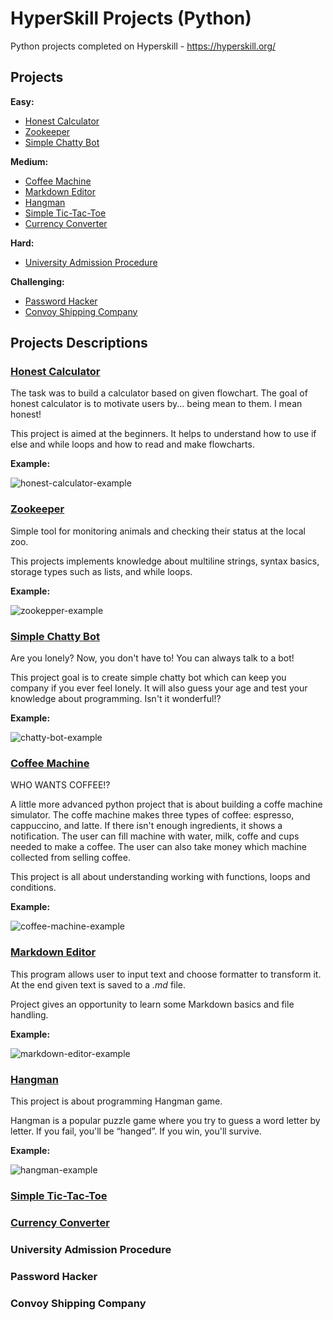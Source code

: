 # HyperSkill Projects (Python)

Python projects completed on Hyperskill - https://hyperskill.org/


## Projects
**Easy:**
* [Honest Calculator](#honest-calculator)
* [Zookeeper](#zookeeper)
* [Simple Chatty Bot](#simple-chatty-bot)

**Medium:**
* [Coffee Machine](#coffee-machine)
* [Markdown Editor](#markdown-editor)
* [Hangman](#hangman)
* [Simple Tic-Tac-Toe](#simple-tic-tac-toe)
* [Currency Converter](#currency-converter)

**Hard:**
* [University Admission Procedure](#university-admission-procedure)

**Challenging:**
* [Password Hacker](#password-hacker)
* [Convoy Shipping Company](#convoy-shipping-company)

## Projects Descriptions
### [Honest Calculator](https://hyperskill.org/projects/208?track=2)
The task was to build a calculator based on given flowchart. 
The goal of honest calculator is to motivate users by... being mean to them. I mean honest!

This project is aimed at the beginners. It helps to understand how to use if else and while loops and how to read and make flowcharts.

**Example:**

![honest-calculator-example](https://user-images.githubusercontent.com/107406800/200583667-4cdd8ee3-5fd2-4b70-bfe9-e705b466fb73.PNG)


### [Zookeeper](https://hyperskill.org/projects/98)

Simple tool for monitoring animals and checking their status at the local zoo.

This projects implements knowledge about multiline strings, syntax basics, storage types such as lists, and while loops.

**Example:**

![zookepper-example](https://user-images.githubusercontent.com/107406800/200583094-7b3fd30b-27ed-4764-9a97-5040532d1b0a.PNG)


### [Simple Chatty Bot](https://hyperskill.org/projects/97)

Are you lonely? Now, you don't have to! You can always talk to a bot!

This project goal is to create simple chatty bot which can keep you company if you ever feel lonely. It will also guess your age and test your knowledge about programming. Isn't it wonderful!?

**Example:**

![chatty-bot-example](https://user-images.githubusercontent.com/107406800/200595556-00effa93-5ba6-425a-8468-bd850f6d927e.PNG)


### [Coffee Machine](https://hyperskill.org/projects/68?track=2)

WHO WANTS COFFEE!?

A little more advanced python project that is about building a coffe machine simulator. The coffe machine makes three types of coffee: espresso, cappuccino, and latte. If there isn't enough ingredients, it shows a notification. The user can fill machine with water, milk, coffe and cups needed to make a coffee. The user can also take money which machine collected from selling coffee.

This project is all about understanding working with functions, loops and conditions.

**Example:**

![coffee-machine-example](https://user-images.githubusercontent.com/107406800/200608691-f3c464b7-fe5a-439b-90ee-50ff4beb47bb.PNG)

### [Markdown Editor](https://hyperskill.org/projects/162?track=2)

This program allows user to input text and choose formatter to transform it. At the end given text is saved to a *.md* file.

Project gives an opportunity to learn some Markdown basics and file handling.

**Example:**

![markdown-editor-example](https://user-images.githubusercontent.com/107406800/200625084-a533cdd9-c94a-45ec-afef-64ff47633a14.png)


### [Hangman](https://hyperskill.org/projects/69?track=2)
This project is about programming Hangman game.

Hangman is a popular puzzle game where you try to guess a word letter by letter. If you fail, you'll be “hanged”. If you win, you'll survive.

**Example:**

![hangman-example](https://user-images.githubusercontent.com/107406800/200621766-a2ac0992-0fbb-4d62-bdaa-bd66fd4fee52.PNG)


### [Simple Tic-Tac-Toe](https://hyperskill.org/projects/73?track=2)


### [Currency Converter](https://hyperskill.org/projects/157?track=2)


### University Admission Procedure
### Password Hacker
### Convoy Shipping Company
